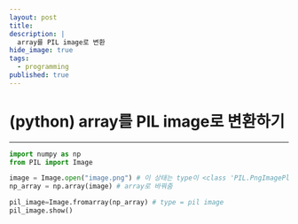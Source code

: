 ```yaml
---
layout: post
title: 
description: |
  array를 PIL image로 변환
hide_image: true
tags:
  - programming
published: true
---
```


# (python) array를 PIL image로 변환하기
* * *

```py
import numpy as np
from PIL import Image

image = Image.open("image.png") # 이 상태는 type이 <class 'PIL.PngImagePlugin.PngImageFile'> 이거임
np_array = np.array(image) # array로 바꿔줌

pil_image=Image.fromarray(np_array) # type = pil image
pil_image.show()
```
